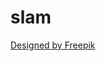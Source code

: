 # slam



<a href="http://www.freepik.com/free-vector/cards-deck-vector_707651.htm">Designed by Freepik</a>
